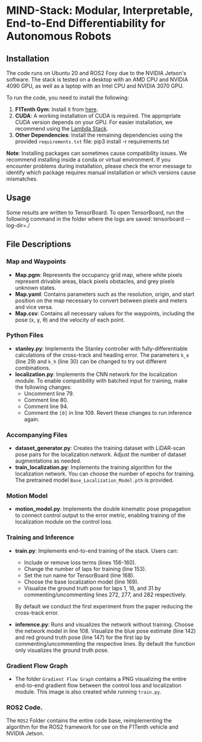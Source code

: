 # MIND-Stack: Modular, Interpretable, End-to-End Differentiability for Autonomous Robots

## Installation

The code runs on Ubuntu 20 and ROS2 Foxy due to the NVIDIA Jetson's software. The stack is tested on a desktop with an AMD CPU and NVIDIA 4090 GPU, as well as a laptop with an Intel CPU and NVIDIA 3070 GPU.

To run the code, you need to install the following:

1. **F1Tenth Gym**: Install it from [here](https://github.com/f1tenth/f1tenth_gym).
2. **CUDA**: A working installation of CUDA is required. The appropriate CUDA version depends on your GPU. For easier installation, we recommend using the [Lambda Stack](https://lambdalabs.com/lambda-stack-deep-learning-software).
3. **Other Dependencies**: Install the remaining dependencies using the provided `requirements.txt` file:
pip3 install -r requirements.txt

**Note**: Installing packages can sometimes cause compatibility issues. We recommend installing inside a conda or virtual environment. If you encounter problems during installation, please check the error message to identify which package requires manual installation or which versions cause mismatches.

## Usage

Some results are written to TensorBoard. To open TensorBoard, run the following command in the folder where the logs are saved:
tensorboard --log-dir=./

## File Descriptions

### Map and Waypoints

- **Map.pgm**: Represents the occupancy grid map, where white pixels represent drivable areas, black pixels obstacles, and grey pixels unknown states.
- **Map.yaml**: Contains parameters such as the resolution, origin, and start position on the map necessary to convert between pixels and meters and vice versa.
- **Map.csv**: Contains all necessary values for the waypoints, including the pose (x, y, θ) and the velocity of each point.

### Python Files

- **stanley.py**: Implements the Stanley controller with fully-differentiable calculations of the cross-track and heading error. The parameters `k_e` (line 29) and `k_h` (line 30) can be changed to try out different combinations.
- **localization.py**: Implements the CNN network for the localization module. To enable compatibility with batched input for training, make the following changes:
  - Uncomment line 79.
  - Comment line 80.
  - Comment line 94.
  - Comment the `[0]` in line 109.
  Revert these changes to run inference again.

### Accompanying Files

- **dataset_generator.py**: Creates the training dataset with LiDAR-scan pose pairs for the localization network. Adjust the number of dataset augmentations as needed.
- **train_localization.py**: Implements the training algorithm for the localization network. You can choose the number of epochs for training. The pretrained model `Base_Localization_Model.pth` is provided.

### Motion Model

- **motion_model.py**: Implements the double kinematic pose propagation to connect control output to the error metric, enabling training of the localization module on the control loss.

### Training and Inference

- **train.py**: Implements end-to-end training of the stack. Users can:
  - Include or remove loss terms (lines 156-160).
  - Change the number of laps for training (line 153).
  - Set the run name for TensorBoard (line 168).
  - Choose the base localization model (line 169).
  - Visualize the ground truth pose for laps 1, 16, and 31 by commenting/uncommenting lines 272, 277, and 282 respectively.
  
  By default we conduct the first experiment from the paper reducing the cross-track error.

- **inference.py**: Runs and visualizes the network without training. Choose the network model in line 108. Visualize the blue pose estimate (line 142) and red ground truth pose (line 147) for the first lap by commenting/uncommenting the respective lines. By default the function only visualizes the ground truth pose.

### Gradient Flow Graph

- The folder `Gradient Flow Graph` contains a PNG visualizing the entire end-to-end gradient flow between the control loss and localization module. This image is also created while running `train.py`.

### ROS2 Code. 
The `ROS2` Folder contains the entire code base, reimplementing the algorithm for the ROS2 framework for use on the F1Tenth vehicle and NVIDIA Jetson.
